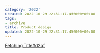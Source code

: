 ```yaml
---
category: '2022'
created: 2022-10-29 22:31:17.456000+00:00
tags:
- archive
title: Product design
updated: 2022-10-29 22:31:17.456000+00:00
---
```

   
[Fetching Title#d2qf](https://www.productplan.com/glossary/product-design/)